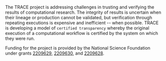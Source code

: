 The TRACE project is addressing challenges in trusting and verifying the results of computational research. The integrity of results is uncertain when their lineage or production cannot be validated, but verification through repeating executions is expensive and inefficient -- when possible. TRACE is developing a model of `certified transparency` whereby the original execution of a computational workflow is certified by the system on which they were run.  

Funding for the project is provided by the National Science Foundation under grants [2209629](https://nsf.gov/awardsearch/showAward?AWD_ID=2209629&HistoricalAwards=false), [2209630](https://nsf.gov/awardsearch/showAward?AWD_ID=2209630&HistoricalAwards=false),  and [2209628](https://nsf.gov/awardsearch/showAward?AWD_ID=2209628&HistoricalAwards=false).

